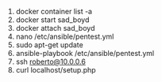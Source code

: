 1. docker container list -a
2. docker start sad_boyd
3. docker attach sad_boyd
4. nano /etc/ansible/pentest.yml
5. sudo apt-get update
6. ansible-playbook /etc/ansible/pentest.yml
7. ssh roberto@10.0.0.6
8. curl localhost/setup.php